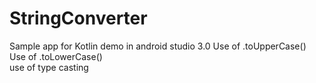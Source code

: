 # StringConverter
Sample app for Kotlin demo in android studio 3.0
Use of .toUpperCase()<br>
Use of .toLowerCase()<br>
use of type casting <br>
